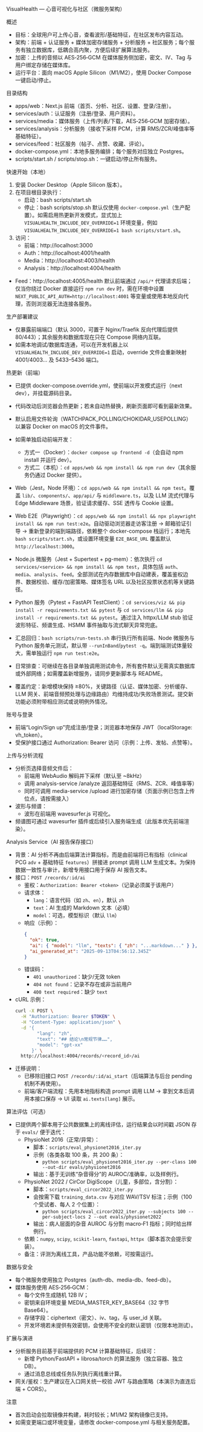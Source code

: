 VisualHealth — 心音可视化与社区（微服务架构）

概述
- 目标：全球用户可上传心音，查看波形/基础特征，在社区发布内容互动。
- 架构：前端 + 认证服务 + 媒体加密存储服务 + 分析服务 + 社区服务；每个服务有独立数据库，低耦合高内聚，方便后续扩展算法服务。
- 加密：上传的音频以 AES‑256‑GCM 在媒体服务侧加密，密文、IV、Tag 与用户绑定存储在媒体库。
- 运行平台：面向 macOS Apple Silicon（M1/M2），使用 Docker Compose 一键启动/停止。

目录结构
- apps/web：Next.js 前端（首页、分析、社区、设置、登录/注册）。
- services/auth：认证服务（注册/登录、用户资料）。
- services/media：媒体服务（上传/列表/下载，AES‑256‑GCM 加密存储）。
- services/analysis：分析服务（接收下采样 PCM，计算 RMS/ZCR/峰值率等基础特征）。
- services/feed：社区服务（帖子、点赞、收藏、评论）。
- docker-compose.yml：本地多服务编排；每个服务对应独立 Postgres。
- scripts/start.sh / scripts/stop.sh：一键启动/停止所有服务。

快速开始（本地）
1) 安装 Docker Desktop（Apple Silicon 版本）。
2) 在项目根目录执行：
   - 启动：bash scripts/start.sh
   - 停止：bash scripts/stop.sh
   默认仅使用 `docker-compose.yml`（生产配置）。如需启用热更新开发模式，显式加上 `VISUALHEALTH_INCLUDE_DEV_OVERRIDE=1` 环境变量，例如 `VISUALHEALTH_INCLUDE_DEV_OVERRIDE=1 bash scripts/start.sh`。
3) 访问：
   - 前端：http://localhost:3000
   - Auth：http://localhost:4001/health
   - Media：http://localhost:4003/health
   - Analysis：http://localhost:4004/health
 - Feed：http://localhost:4005/health
   默认前端通过 `/api/*` 代理请求后端；仅当你绕过 Docker 直接运行 `npm run dev` 时，需在环境中设置 `NEXT_PUBLIC_API_AUTH=http://localhost:4001` 等变量或使用本地反向代理，否则浏览器无法连接各服务。

生产部署建议
- 仅暴露前端端口（默认 3000，可置于 Nginx/Traefik 反向代理后提供 80/443）；其余服务和数据库现在只在 Compose 网络内互联。
- 如需本地调试/数据库连通，可以在开发机器上以 `VISUALHEALTH_INCLUDE_DEV_OVERRIDE=1` 启动，override 文件会重新映射 4001/4003… 及 5433–5436 端口。

热更新（前端）
- 已提供 docker-compose.override.yml，使前端以开发模式运行（next dev），并挂载源码目录。
- 代码改动后浏览器会热更新；若未自动热替换，刷新页面即可看到最新效果。
- 默认启用文件轮询（WATCHPACK_POLLING/CHOKIDAR_USEPOLLING）以兼容 Docker on macOS 的文件事件。
- 如需单独启动前端开发：
  - 方式一（Docker）：`docker compose up frontend -d`（会自动 npm install 并运行 dev）。
  - 方式二（本机）：`cd apps/web && npm install && npm run dev`（其余服务仍通过 Docker 提供）。

- Web（Jest，Node 环境）：`cd apps/web && npm install && npm test`。覆盖 `lib/`、`components/`、`app/api/` 与 `middleware.ts`，以及 LLM 流式代理与 Edge Middleware 场景，验证请求缓存、SSE 透传与 Cookie 设置。
- Web E2E（Playwright）：`cd apps/web && npm install && npx playwright install && npm run test:e2e`。自动驱动浏览器走访客注册 → 邮箱验证引导 → 重新登录的端到端路径，依赖整个 docker-compose 栈运行；本地先 `bash scripts/start.sh`，或设置环境变量 `E2E_BASE_URL` 覆盖默认 `http://localhost:3000`。
- Node.js 微服务（Jest + Supertest + pg-mem）：依次执行 `cd services/<service> && npm install && npm test`，具体包括 `auth`、`media`、`analysis`、`feed`。全部测试在内存数据库中自动建表，覆盖鉴权边界、数据校验、缓存/加密策略、媒体签名 URL 以及社区投票状态机等关键路径。
- Python 服务（Pytest + FastAPI TestClient）：`cd services/viz && pip install -r requirements.txt && pytest` 与 `cd services/llm && pip install -r requirements.txt && pytest`。通过注入 httpx/LLM stub 验证波形特征、频谱生成、HSMM 事件抽取与流式聊天异常兜底。
- 汇总回归：`bash scripts/run-tests.sh` 串行执行所有前端、Node 微服务与 Python 服务单元测试，默认带 `--runInBand`/`pytest -q`。端到端测试体量较大，需单独运行 `npm run test:e2e`。
- 日常排查：可继续在各目录单独调用测试命令，所有套件默认无需真实数据库或外部网络；如需覆盖新增服务，请同步更新脚本与 README。
- 覆盖约定：新增模块保持 ≥80%，关键路径（认证、媒体加密、分析缓存、LLM 网关、前端音频预处理与边缘路由）均维持成功/失败场景测试。提交新功能必须附带相应测试或说明例外情况。

账号与登录
- 前端“Login/Sign up”完成注册/登录；浏览器本地保存 JWT（localStorage: vh_token）。
- 受保护接口通过 Authorization: Bearer <token> 访问（示例：上传、发帖、点赞等）。

上传与分析流程
- 分析页选择音频文件后：
  - 前端用 WebAudio 解码并下采样（默认至 ~8kHz）
  - 调用 analysis-service /analyze 返回基础特征（RMS、ZCR、峰值率等）
  - 同时可调用 media-service /upload 进行加密存储（页面示例已包含上传位点，请按需接入）
- 波形与频谱：
  - 波形在前端用 wavesurfer.js 可视化。
- 频谱图可通过 wavesurfer 插件或后续引入服务端生成（此版本优先前端渲染）。

Analysis Service（AI 报告保存接口）
- 背景：AI 分析不再由后端算法计算指标，而是由前端将已有指标（clinical PCG `adv` + 基础特征 `features`）拼接进 prompt 调用 LLM 生成文本。为保持数据一致性与审计，新增专用接口用于保存 AI 报告文本。
- 接口：`POST /records/:id/ai`
  - 鉴权：`Authorization: Bearer <token>`（记录必须属于该用户）
  - 请求体：
    - `lang`：语言代码（如 `zh`、`en`），默认 `zh`
    - `text`：AI 生成的 Markdown 文本（必填）
    - `model`：可选，模型标识（默认 `llm`）
  - 响应（示例）：
    ```json
    {
      "ok": true,
      "ai": { "model": "llm", "texts": { "zh": "...markdown..." } },
      "ai_generated_at": "2025-09-13T04:56:12.345Z"
    }
    ```
  - 错误码：
    - `401 unauthorized`：缺少/无效 token
    - `404 not found`：记录不存在或非当前用户
    - `400 text required`：缺少 `text`
- cURL 示例：
  ```bash
  curl -X POST \
    -H "Authorization: Bearer $TOKEN" \
    -H "Content-Type: application/json" \
    -d '{
          "lang": "zh",
          "text": "## 结论\n常规节律……",
          "model": "gpt-xx"
        }' \
    http://localhost:4004/records/<record_id>/ai
  ```
- 迁移说明：
  - 已移除旧接口 `POST /records/:id/ai_start`（后端算法与后台 pending 机制不再使用）。
  - 前端/客户端流程：先用本地指标构造 prompt 调用 LLM → 拿到文本后调用本接口保存 → UI 读取 `ai.texts[lang]` 展示。

算法评估（可选）
- 已提供两个脚本用于公共数据集上的离线评估，运行结果会以时间戳 JSON 存于 `evals/` 便于迭代：
  - PhysioNet 2016（正常/异常）：
    - 脚本：`scripts/eval_physionet2016_iter.py`
    - 示例（各类各取 100 条，共 200 条）：
      - `python scripts/eval_physionet2016_iter.py --per-class 100 --out-dir evals/physionet2016`
    - 输出：基于无训练“杂音得分”的 AUROC/准确率，以及样例行。
  - PhysioNet 2022 / CirCor DigiScope（儿童，多部位，含分割）：
    - 脚本：`scripts/eval_circor2022_iter.py`
    - 会按需下载 `training_data.csv` 与对应 WAV/TSV 标注；示例（100 个受试者、每人 2 个位置）：
      - `python scripts/eval_circor2022_iter.py --subjects 100 --per-subject-locs 2 --out evals/physionet2022`
    - 输出：病人层面的杂音 AUROC 与分割 macro‑F1 指标；同时给出样例行。
  - 依赖：`numpy`, `scipy`, `scikit-learn`, `fastapi`, `httpx`（脚本首次会提示安装）。
  - 备注：评测为离线工具，产品功能不依赖，可按需运行。

数据与安全
- 每个微服务使用独立 Postgres（auth-db、media-db、feed-db）。
- 媒体服务使用 AES‑256‑GCM：
  - 每个文件生成随机 12B IV；
  - 密钥来自环境变量 MEDIA_MASTER_KEY_BASE64（32 字节 Base64）。
  - 存储字段：ciphertext（密文）、iv、tag，与 user_id 关联。
  - 开发环境若未提供有效密钥，会使用不安全的默认密钥（仅限本地测试）。

扩展与演进
- 分析服务目前基于前端提供的 PCM 计算基础特征，后续可：
  - 新增 Python/FastAPI + librosa/torch 的算法服务（独立容器、独立 DB）。
  - 通过消息总线或任务队列执行离线重计算。
- 网关/鉴权：生产建议在入口网关统一校验 JWT 与路由策略（本演示为直连后端 + CORS）。

注意
- 首次启动会拉取镜像并构建，耗时较长；M1/M2 架构镜像已支持。
- 如需变更端口或环境变量，请修改 docker-compose.yml 与相关服务配置。
